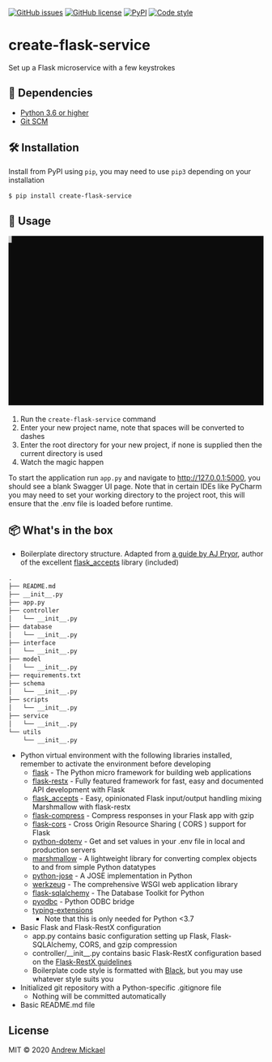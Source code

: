 [![GitHub issues](https://img.shields.io/github/issues/amickael/create-flask-service)](https://github.com/amickael/create-flask-service/issues) [![GitHub license](https://img.shields.io/github/license/amickael/create-flask-service)](https://github.com/amickael/create-flask-service/blob/master/LICENSE) [![PyPI](https://img.shields.io/badge/PyPI-create--flask--service-blue)](https://pypi.org/project/create-flask-service/) [![Code style](https://img.shields.io/badge/code%20style-black-black)](https://github.com/psf/black)

# create-flask-service
Set up a Flask microservice with a few keystrokes

## 👶 Dependencies
* [Python 3.6 or higher](https://www.python.org/downloads/)
* [Git SCM](https://git-scm.com/downloads)

## 🛠️ Installation
Install from PyPI using `pip`, you may need to use `pip3` depending on your installation
```bash
$ pip install create-flask-service
```

## 🚀 Usage
![Demo](https://github.com/amickael/create-flask-service/blob/master/animation.svg)

1. Run the `create-flask-service` command
2. Enter your new project name, note that spaces will be converted to dashes
3. Enter the root directory for your new project, if none is supplied then the current directory is used
4. Watch the magic happen

To start the application run `app.py` and navigate to http://127.0.0.1:5000, you should see a blank Swagger UI page. Note that in certain IDEs like PyCharm you may need to set your working directory to the project root, this will ensure that the .env file is loaded before runtime.

## 📦 What's in the box
* Boilerplate directory structure. Adapted from [a guide by AJ Pryor](http://alanpryorjr.com/2019-05-20-flask-api-example/), author of the excellent [flask_accepts](https://github.com/apryor6/flask_accepts) library (included)
```
.
├── README.md
├── __init__.py
├── app.py
├── controller
│   └── __init__.py
├── database
│   └── __init__.py
├── interface
│   └── __init__.py
├── model
│   └── __init__.py
├── requirements.txt
├── schema
│   └── __init__.py
├── scripts
│   └── __init__.py
├── service
│   └── __init__.py
└── utils
    └── __init__.py
```

* Python virtual environment with the following libraries installed, remember to activate the environment before developing
    * [flask](https://github.com/pallets/flask) - The Python micro framework for building web applications
    * [flask-restx](https://github.com/python-restx/flask-restx) - Fully featured framework for fast, easy and documented API development with Flask
    * [flask_accepts](https://github.com/apryor6/flask_accepts) - Easy, opinionated Flask input/output handling mixing Marshmallow with flask-restx
    * [flask-compress](https://github.com/colour-science/flask-compress) - Compress responses in your Flask app with gzip
    * [flask-cors](https://github.com/corydolphin/flask-cors) - Cross Origin Resource Sharing ( CORS ) support for Flask
    * [python-dotenv](https://github.com/theskumar/python-dotenv) - Get and set values in your .env file in local and production servers
    * [marshmallow](https://github.com/marshmallow-code/marshmallow) - A lightweight library for converting complex objects to and from simple Python datatypes
    * [python-jose](https://github.com/mpdavis/python-jose) - A JOSE implementation in Python
    * [werkzeug](https://github.com/pallets/werkzeug) - The comprehensive WSGI web application library
    * [flask-sqlalchemy](https://github.com/pallets/flask-sqlalchemy) - The Database Toolkit for Python
    * [pyodbc](https://github.com/mkleehammer/pyodbc) - Python ODBC bridge
    * [typing-extensions](https://github.com/python/typing/tree/master/typing_extensions)
      * Note that this is only needed for Python <3.7
* Basic Flask and Flask-RestX configuration
    * app.py contains basic configuration setting up Flask, Flask-SQLAlchemy, CORS, and gzip compression
    * controller/\_\_init\_\_.py contains basic Flask-RestX configuration based on the [Flask-RestX guidelines](https://flask-restx.readthedocs.io/en/latest/scaling.html)
    * Boilerplate code style is formatted with [Black](https://github.com/psf/black), but you may use whatever style suits you
* Initialized git repository with a Python-specific .gitignore file
  * Nothing will be committed automatically
* Basic README.md file

## License
MIT © 2020 [Andrew Mickael](https://github.com/amickael)
